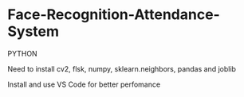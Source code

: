 # Face-Recognition-Attendance-System
PYTHON

Need to install cv2, flsk, numpy, sklearn.neighbors, pandas and joblib




Install and use VS Code for better perfomance
